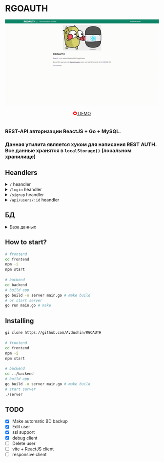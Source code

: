 # RGOAUTH

[![pwreview](docs/img/prew.gif)](https://youtu.be/t2KiHOXKsUA)

<!-- [![pwreview]()](https://youtu.be/t2KiHOXKsUA) [DEMO]() -->

<div align="center">
  <a href="https://youtu.be/t2KiHOXKsUA" target="_blank">
    <img src="docs/img/i/yt.png" alt="yt-cion" width="12px">
  </a>
  <a href="https://youtu.be/t2KiHOXKsUA" target="_blank">
    DEMO
  </a>
</div> <br>

### REST-API авторизации ReactJS + Go + MySQL.
### Данная утилита является хуком для написания REST AUTH. Все данные хранятся в `localStorage()` (локальном хранилище)


## Heandlers

<details>
  <summary><code>/</code> heandler </summary>
  
  ### main page
  
\
  ![](docs/img/rgoauth.png)

  ### loggined user
\
![](docs/img/login.jpg)
  
</details>

<details>
  <summary><code>/login</code> heandler </summary>

  `/login` heandler

![login-screen](docs/img/login.jpg)

### After authorization, the password is hashed
\
  ![](docs/img/hashed-pass.jpg)
  
</details>

<details>
  <summary><code>/signup</code> heandler </summary>

### `/signup` heandler 
\
![](docs/img/signup-process.png)
  
</details>

<details>
  <summary><code>/api/users/:id</code> heandler </summary>

### User profile
\
![](./docs/img/user_profile.jpg)

### Edit user profile
\
![](./docs/img/edit_profile.jpg)

### Validation
\
![](./docs/img/edit_profile_validate.jpg)

</details>

## БД

<details>
  <summary>База данных</summary>

### Таблицы

![](docs/img/db/tables.jpg)

### Таблица Users
  
структура:

![](docs/img/db/describe.jpg)

пример:

![](docs/img/db/select.jpg)

</details>


## How to start?

```bash
# frontend
cd frontend
npm -i
npm start

# backend
cd backend
# build app
go build -o server main.go # make build
# or start server
go run main.go # make
```

## Installing

```bash
gi clone https://github.com/Avdushin/RGOAUTH

# frontend
cd frontend
npm -i
npm start

# backend
cd ../backend
# build app
go build -o server main.go # make build
# start server
./server
```

## TODO

- [x] Make automatic BD backup
- [x] Edit user
- [x] ssl support
- [x] debug client
- [ ] Delete user
- [ ] vite + ReactJS client
- [ ] responsive client